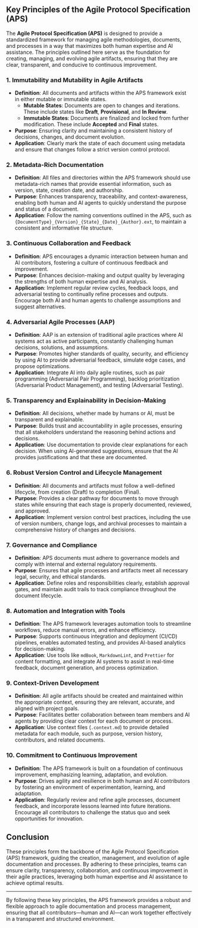 ## **Key Principles of the Agile Protocol Specification (APS)**

The **Agile Protocol Specification (APS)** is designed to provide a standardized framework for managing agile methodologies, documents, and processes in a way that maximizes both human expertise and AI assistance. The principles outlined here serve as the foundation for creating, managing, and evolving agile artifacts, ensuring that they are clear, transparent, and conducive to continuous improvement.

### **1. Immutability and Mutability in Agile Artifacts**

- **Definition**: All documents and artifacts within the APS framework exist in either mutable or immutable states.
  - **Mutable States**: Documents are open to changes and iterations. These include states like **Draft**, **Provisional**, and **In Review**.
  - **Immutable States**: Documents are finalized and locked from further modification. These include **Accepted** and **Final** states.
- **Purpose**: Ensuring clarity and maintaining a consistent history of decisions, changes, and document evolution.
- **Application**: Clearly mark the state of each document using metadata and ensure that changes follow a strict version control protocol.

### **2. Metadata-Rich Documentation**

- **Definition**: All files and directories within the APS framework should use metadata-rich names that provide essential information, such as version, state, creation date, and authorship.
- **Purpose**: Enhances transparency, traceability, and context-awareness, enabling both human and AI agents to quickly understand the purpose and status of a document.
- **Application**: Follow the naming conventions outlined in the APS, such as `{DocumentType}_{Version}_{State}_{Date}_{Author}.ext`, to maintain a consistent and informative file structure.

### **3. Continuous Collaboration and Feedback**

- **Definition**: APS encourages a dynamic interaction between human and AI contributors, fostering a culture of continuous feedback and improvement.
- **Purpose**: Enhances decision-making and output quality by leveraging the strengths of both human expertise and AI analysis.
- **Application**: Implement regular review cycles, feedback loops, and adversarial testing to continually refine processes and outputs. Encourage both AI and human agents to challenge assumptions and suggest alternatives.

### **4. Adversarial Agile Processes (AAP)**

- **Definition**: AAP is an extension of traditional agile practices where AI systems act as active participants, constantly challenging human decisions, solutions, and assumptions.
- **Purpose**: Promotes higher standards of quality, security, and efficiency by using AI to provide adversarial feedback, simulate edge cases, and propose optimizations.
- **Application**: Integrate AI into daily agile routines, such as pair programming (Adversarial Pair Programming), backlog prioritization (Adversarial Product Management), and testing (Adversarial Testing).

### **5. Transparency and Explainability in Decision-Making**

- **Definition**: All decisions, whether made by humans or AI, must be transparent and explainable.
- **Purpose**: Builds trust and accountability in agile processes, ensuring that all stakeholders understand the reasoning behind actions and decisions.
- **Application**: Use documentation to provide clear explanations for each decision. When using AI-generated suggestions, ensure that the AI provides justifications and that these are documented.

### **6. Robust Version Control and Lifecycle Management**

- **Definition**: All documents and artifacts must follow a well-defined lifecycle, from creation (Draft) to completion (Final).
- **Purpose**: Provides a clear pathway for documents to move through states while ensuring that each stage is properly documented, reviewed, and approved.
- **Application**: Implement version control best practices, including the use of version numbers, change logs, and archival processes to maintain a comprehensive history of changes and decisions.

### **7. Governance and Compliance**

- **Definition**: APS documents must adhere to governance models and comply with internal and external regulatory requirements.
- **Purpose**: Ensures that agile processes and artifacts meet all necessary legal, security, and ethical standards.
- **Application**: Define roles and responsibilities clearly, establish approval gates, and maintain audit trails to track compliance throughout the document lifecycle.

### **8. Automation and Integration with Tools**

- **Definition**: The APS framework leverages automation tools to streamline workflows, reduce manual errors, and enhance efficiency.
- **Purpose**: Supports continuous integration and deployment (CI/CD) pipelines, enables automated testing, and provides AI-based analytics for decision-making.
- **Application**: Use tools like `mdBook`, `MarkdownLint`, and `Prettier` for content formatting, and integrate AI systems to assist in real-time feedback, document generation, and process optimization.

### **9. Context-Driven Development**

- **Definition**: All agile artifacts should be created and maintained within the appropriate context, ensuring they are relevant, accurate, and aligned with project goals.
- **Purpose**: Facilitates better collaboration between team members and AI agents by providing clear context for each document or process.
- **Application**: Use context files (`.context.md`) to provide detailed metadata for each module, such as purpose, version history, contributors, and related documents.

### **10. Commitment to Continuous Improvement**

- **Definition**: The APS framework is built on a foundation of continuous improvement, emphasizing learning, adaptation, and evolution.
- **Purpose**: Drives agility and resilience in both human and AI contributors by fostering an environment of experimentation, learning, and adaptation.
- **Application**: Regularly review and refine agile processes, document feedback, and incorporate lessons learned into future iterations. Encourage all contributors to challenge the status quo and seek opportunities for innovation.

## **Conclusion**

These principles form the backbone of the Agile Protocol Specification (APS) framework, guiding the creation, management, and evolution of agile documentation and processes. By adhering to these principles, teams can ensure clarity, transparency, collaboration, and continuous improvement in their agile practices, leveraging both human expertise and AI assistance to achieve optimal results.

---

By following these key principles, the APS framework provides a robust and flexible approach to agile documentation and process management, ensuring that all contributors—human and AI—can work together effectively in a transparent and structured environment.